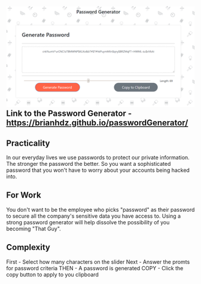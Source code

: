 ![Password Generator Screenshot](screenShot.PNG)
Link to the Password Generator - https://brianhdz.github.io/passwordGenerator/
-------------------------------------------

Practicality
-------------------------------------------
In our everyday lives we use passwords to protect our private
information. The stronger the password the better. So you want
a sophisticated password that you won't have to worry about 
your accounts being hacked into.

For Work
-------------------------------------------
You don't want to be the employee who picks "password" as their password
to secure all the company's sensitive data you have access to.
Using a strong password generator will help dissolve the possibility 
of you becoming "That Guy".

Complexity
-------------------------------------------
First - Select how many characters on the slider
Next - Answer the promts for password criteria
THEN - A password is generated
COPY - Click the copy button to apply to you clipboard
